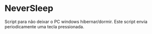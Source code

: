# NeverSleep
Script para não deixar o PC windows hibernar/dormir. Este script envia periodicamente uma tecla pressionada.
